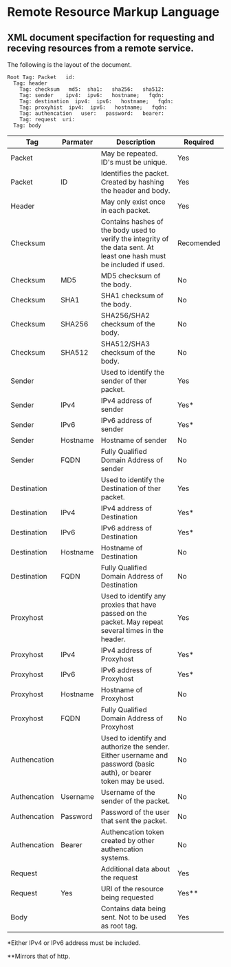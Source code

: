# Remote Resource Markup Language
## XML document specifaction for requesting and receving resources from a remote service.

The following is the layout of the document.

```
Root Tag: Packet   id:
  Tag: header
    Tag: checksum   md5:  sha1:   sha256:   sha512:
    Tag: sender    ipv4:  ipv6:   hostname;   fqdn:
    Tag: destination  ipv4:  ipv6:   hostname;   fqdn:
    Tag: proxyhist  ipv4:  ipv6:   hostname;   fqdn:
    Tag: authencation   user:   password:   bearer:
    Tag: request  uri:
  Tag: body
```

Tag | Parmater | Description | Required
-----|-----|-----|-----|
Packet||May be repeated. ID's must be unique.|Yes
Packet|ID|Identifies the packet. Created by hashing the header and body.|Yes
Header||May only exist once in each packet.|Yes
Checksum||Contains hashes of the body used to verify the integrity of the data sent. At least one hash must be included if used.|Recomended
Checksum|MD5|MD5 checksum of the body.|No
Checksum|SHA1|SHA1 checksum of the body.|No
Checksum|SHA256|SHA256/SHA2 checksum of the body.|No
Checksum|SHA512|SHA512/SHA3 checksum of the body.|No
Sender||Used to identify the sender of ther packet.|Yes
Sender|IPv4|IPv4 address of sender|Yes*
Sender|IPv6|IPv6 address of sender|Yes*
Sender|Hostname|Hostname of sender|No
Sender|FQDN|Fully Qualified Domain Address of sender|No
Destination||Used to identify the Destination of ther packet.|Yes
Destination|IPv4|IPv4 address of Destination|Yes*
Destination|IPv6|IPv6 address of Destination|Yes*
Destination|Hostname|Hostname of Destination|No
Destination|FQDN|Fully Qualified Domain Address of Destination|No
Proxyhost||Used to identify any proxies that have passed on the packet. May repeat several times in the header.|Yes
Proxyhost|IPv4|IPv4 address of Proxyhost|Yes*
Proxyhost|IPv6|IPv6 address of Proxyhost|Yes*
Proxyhost|Hostname|Hostname of Proxyhost|No
Proxyhost|FQDN|Fully Qualified Domain Address of Proxyhost|No
Authencation||Used to identify and authorize the sender. Either username and password (basic auth), or bearer token may be used.|No
Authencation|Username|Username of the sender of the packet.|No
Authencation|Password|Password of the user that sent the packet.|No
Authencation|Bearer|Authencation token created by other authencation systems.|No
Request||Additional data about the request|Yes
Request|Yes|URI of the resource being requested|Yes**
Body||Contains data being sent. Not to be used as root tag.|Yes


*Either IPv4 or IPv6 address must be included.

**Mirrors that of http.
